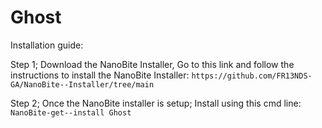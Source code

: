 # Ghost

Installation guide:

Step 1; Download the NanoBite Installer, Go to this link and follow the instructions to install the NanoBite Installer: `https://github.com/FR13NDS-GA/NanoBite--Installer/tree/main`

Step 2; Once the NanoBite installer is setup; Install using this cmd line:   `NanoBite-get--install Ghost`

